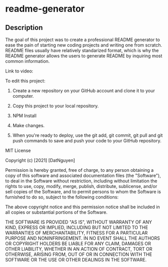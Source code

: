 # readme-generator

## Description
The goal of this project was to create a professional README generator to ease the pain of starting new coding projects and writing one from scratch. README files usually have relatively standarized format, which is why the README generator allows the users to generate README by inquiring most common information. 


Link to video:


To edit this project:

1. Create a new repository on your GitHub account and clone it to your computer.

2. Copy this project to your local repository.

3. NPM Install

4. Make changes.

4. When you're ready to deploy, use the git add, git commit, git pull and git push commands to save and push your code to your GitHub repository.

MIT License

Copyright (c) [2021] [DatNguyen]

Permission is hereby granted, free of charge, to any person obtaining a copy of this software and associated documentation files (the "Software"), to deal in the Software without restriction, including without limitation the rights to use, copy, modify, merge, publish, distribute, sublicense, and/or sell copies of the Software, and to permit persons to whom the Software is furnished to do so, subject to the following conditions:

The above copyright notice and this permission notice shall be included in all copies or substantial portions of the Software.

THE SOFTWARE IS PROVIDED "AS IS", WITHOUT WARRANTY OF ANY KIND, EXPRESS OR IMPLIED, INCLUDING BUT NOT LIMITED TO THE WARRANTIES OF MERCHANTABILITY, FITNESS FOR A PARTICULAR PURPOSE AND NONINFRINGEMENT. IN NO EVENT SHALL THE AUTHORS OR COPYRIGHT HOLDERS BE LIABLE FOR ANY CLAIM, DAMAGES OR OTHER LIABILITY, WHETHER IN AN ACTION OF CONTRACT, TORT OR OTHERWISE, ARISING FROM, OUT OF OR IN CONNECTION WITH THE SOFTWARE OR THE USE OR OTHER DEALINGS IN THE SOFTWARE.